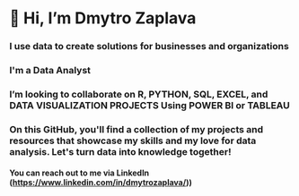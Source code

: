 # 👋 Hi, I’m Dmytro Zaplava

### I use data to create solutions for businesses and organizations

### I'm a Data Analyst

### I’m looking to collaborate on R, PYTHON, SQL, EXCEL, and DATA VISUALIZATION PROJECTS Using POWER BI or TABLEAU

### On this GitHub, you'll find a collection of my projects and resources that showcase my skills and my love for data analysis. Let's turn data into knowledge together!

#### You can reach out to me via LinkedIn (https://www.linkedin.com/in/dmytrozaplava/))
